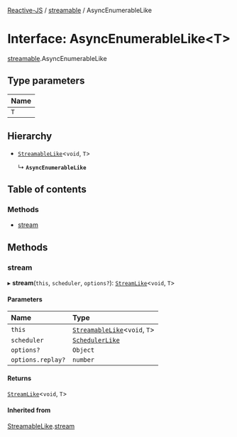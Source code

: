 [Reactive-JS](../README.md) / [streamable](../modules/streamable.md) / AsyncEnumerableLike

# Interface: AsyncEnumerableLike<T\>

[streamable](../modules/streamable.md).AsyncEnumerableLike

## Type parameters

| Name |
| :------ |
| `T` |

## Hierarchy

- [`StreamableLike`](streamable.StreamableLike.md)<`void`, `T`\>

  ↳ **`AsyncEnumerableLike`**

## Table of contents

### Methods

- [stream](streamable.AsyncEnumerableLike.md#stream)

## Methods

### stream

▸ **stream**(`this`, `scheduler`, `options?`): [`StreamLike`](observable.StreamLike.md)<`void`, `T`\>

#### Parameters

| Name | Type |
| :------ | :------ |
| `this` | [`StreamableLike`](streamable.StreamableLike.md)<`void`, `T`\> |
| `scheduler` | [`SchedulerLike`](scheduler.SchedulerLike.md) |
| `options?` | `Object` |
| `options.replay?` | `number` |

#### Returns

[`StreamLike`](observable.StreamLike.md)<`void`, `T`\>

#### Inherited from

[StreamableLike](streamable.StreamableLike.md).[stream](streamable.StreamableLike.md#stream)
